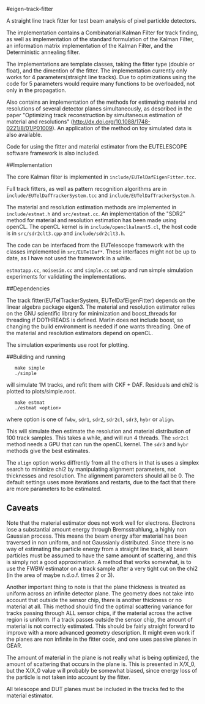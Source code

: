 #eigen-track-fitter

A straight line track fitter for test beam analysis of pixel partickle detectors.

The implementation contains a Combinatorial Kalman Filter for track finding, as well as implementation of the standard formulation of the Kalman Filter, an information matrix implementation of the Kalman Filter, and the Deterministic annealing filter. 

The implementations are template classes, taking the fitter type (double or float), and the dimention of the fitter. The implementation currently only works for 4 parameters(straight line tracks). Due to optimizations using the code for 5 parameters would require many functions to be overloaded, not only in the propagation. 

Also contains an implementation of the methods for estimating material and resolutions of several detector planes simultaneously, as described in the paper "Optimizing track reconstruction by simultaneous estimation of material and resolutions" (http://dx.doi.org/10.1088/1748-0221/8/01/P01009). An application of the method on toy simulated data is also available.

Code for using the fitter and material estimator from the EUTELESCOPE software framework is also included.

##Implementation

The core Kalman filter is implemented in `include/EUTelDafEigenFitter.tcc`.

Full track fitters, as well as pattern recognition algorithms are in `include/EUTelDafTrackerSystem.tcc` and `include/EUTelDafTrackerSystem.h`.

The material and resolution estimation methods are implemented in `include/estmat.h` and `src/estmat.cc`. An implementation of the "SDR2" method for material and resolution estimation has been made using openCL. The openCL kernel is in `include/openclkalmant5.cl`, the host code is in `src/sdr2clt3.cpp` and `include/sdr2clt3.h`.

The code can be interfaced from the EUTelescope framework with the classes implemented in `src/EUTelDaf*`. These interfaces might not be up to date, as I have not used the framework in a while.

`estmatapp.cc`, `noisesim.cc` and `simple.cc` set up and run simple simulation experiments for validating the implementations.

##Dependencies

The track fitter(EUTelTrackerSystem, EUTelDafEigenFitter) depends on the linear algebra package eigen3. The material and resolution estimator relies on the GNU scientific library for minimization and boost_threads for threading if DOTHREADS is defined. Marlin does not include boost, so changing the build environment is needed if one wants threading. One of the material and resolution estimators depend on openCL. 

The simulation experiments use root for plotting.

##Building and running

	   make simple
	   ./simple
will simulate 1M tracks, and refit them with CKF + DAF. Residuals and chi2 is plotted to plots/simple.root.

	   make estmat
	   ./estmat <option>
where option is one of `fwbw`, `sdr1`, `sdr2`, `sdr2cl`, `sdr3`, `hybr` or `align`.

This will simulate then estimate the resolution and material distribution of 100 track samples. This takes a while, and will run 4 threads. The `sdr2cl` method needs a GPU that can run the openCL kernel. The `sdr3` and `hybr` methods give the best estimates.

The `align` option works diffrently from all the others in that is uses a simplex search to minimize chi2 by manipulating alignment parameters, not thicknesses and resolution. The alignment parameters should all be 0. The default settings uses more iterations and restarts, due to the fact that there are more parameters to be estimated.

## Caveats
Note that the material estimator does not work well for electrons. Electrons lose a substantial amount energy through Bremsstrahlung, a highly non Gaussian process. This means the beam energy after material has been traversed in non uniform, and not Gaussianly distributed. Since there is no way of estimating the particle energy from a straight line track, all beam particles must be assumed to have the same amount of scattering, and this is simply not a good approximation. A method that works somewhat, is to use the FWBW estimator on a track sample after a very tight cut on the chi2 (in the area of maybe n.d.o.f. times 2 or 3).

Another important thing to note is that the plane thickness is treated as uniform across an infinite detector plane. The geometry does not take into account that outside the sensor chip, there is another thickness or no material at all. This method should find the optimal scattering variance for tracks passing through ALL sensor chips, if the material across the active region is uniform. If a track passes outside the sensor chip, the amount of material is not correctly estimated. This should be fairly straight forward to improve with a more advanced geometry description. It might even work if the planes are non infinite in the fitter code, and one uses passive planes in GEAR.

The amount of material in the plane is not really what is being optimized, the amount of scattering that occurs in the plane is. This is presented in X/X_0, but the X/X_0 value will probably be somewhat biased, since energy loss of the particle is not taken into account by the fitter.

All telescope and DUT planes must be included in the tracks fed to the material estimator. 